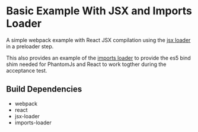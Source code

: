 # Basic Example With JSX and Imports Loader

A simple webpack example with React JSX compilation using the
[jsx loader](https://github.com/petehunt/jsx-loader) in a preloader step.

This also provides an example of the
[imports loader](https://github.com/webpack/imports-loader) to provide the es5
bind shim needed for PhantomJs and React to work togther during the acceptance
test.

## Build Dependencies

- webpack
- react
- jsx-loader
- imports-loader
